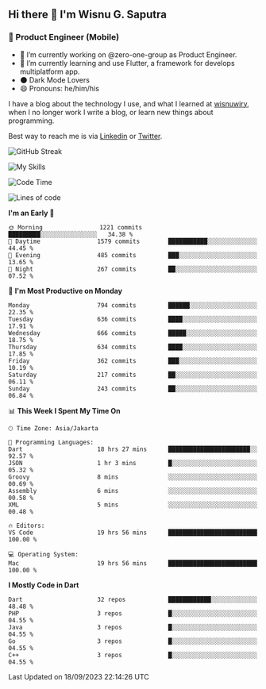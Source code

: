 ## Hi there 👋 I'm Wisnu G. Saputra

### :mobile_phone_off: Product Engineer (Mobile)

- 🔭 I’m currently working on @zero-one-group as Product Engineer.
- 🌱 I’m currently learning and use Flutter, a framework for develops multiplatform app.
- 🌑 Dark Mode Lovers
- 😄 Pronouns: he/him/his

I have a blog about the technology I use, and what I learned at [wisnuwiry](https://wisnuwiry.space/), when I no longer work I write a blog, or learn new things about programming.

Best way to reach me is via [Linkedin](https://www.linkedin.com/in/wisnu-saputra/) or [Twitter](https://twitter.com/wisnuwiry).

![GitHub Streak](https://streak-stats.demolab.com?user=wisnuwiry&theme=dark&hide_border=true)

![My Skills](https://skillicons.dev/icons?i=dart,flutter,kotlin,swift,go,js,css,neovim,git,linux&perline=5)

<!--START_SECTION:waka-->
![Code Time](http://img.shields.io/badge/Code%20Time-752%20hrs%2044%20mins-blue)

![Lines of code](https://img.shields.io/badge/From%20Hello%20World%20I%27ve%20Written-4.7%20million%20lines%20of%20code-blue)

**I'm an Early 🐤** 

```text
🌞 Morning                1221 commits        █████████░░░░░░░░░░░░░░░░   34.38 % 
🌆 Daytime                1579 commits        ███████████░░░░░░░░░░░░░░   44.45 % 
🌃 Evening                485 commits         ███░░░░░░░░░░░░░░░░░░░░░░   13.65 % 
🌙 Night                  267 commits         ██░░░░░░░░░░░░░░░░░░░░░░░   07.52 % 
```
📅 **I'm Most Productive on Monday** 

```text
Monday                   794 commits         ██████░░░░░░░░░░░░░░░░░░░   22.35 % 
Tuesday                  636 commits         ████░░░░░░░░░░░░░░░░░░░░░   17.91 % 
Wednesday                666 commits         █████░░░░░░░░░░░░░░░░░░░░   18.75 % 
Thursday                 634 commits         ████░░░░░░░░░░░░░░░░░░░░░   17.85 % 
Friday                   362 commits         ███░░░░░░░░░░░░░░░░░░░░░░   10.19 % 
Saturday                 217 commits         ██░░░░░░░░░░░░░░░░░░░░░░░   06.11 % 
Sunday                   243 commits         ██░░░░░░░░░░░░░░░░░░░░░░░   06.84 % 
```


📊 **This Week I Spent My Time On** 

```text
🕑︎ Time Zone: Asia/Jakarta

💬 Programming Languages: 
Dart                     18 hrs 27 mins      ███████████████████████░░   92.57 % 
JSON                     1 hr 3 mins         █░░░░░░░░░░░░░░░░░░░░░░░░   05.32 % 
Groovy                   8 mins              ░░░░░░░░░░░░░░░░░░░░░░░░░   00.69 % 
Assembly                 6 mins              ░░░░░░░░░░░░░░░░░░░░░░░░░   00.58 % 
XML                      5 mins              ░░░░░░░░░░░░░░░░░░░░░░░░░   00.48 % 

🔥 Editors: 
VS Code                  19 hrs 56 mins      █████████████████████████   100.00 % 

💻 Operating System: 
Mac                      19 hrs 56 mins      █████████████████████████   100.00 % 
```

**I Mostly Code in Dart** 

```text
Dart                     32 repos            ████████████░░░░░░░░░░░░░   48.48 % 
PHP                      3 repos             █░░░░░░░░░░░░░░░░░░░░░░░░   04.55 % 
Java                     3 repos             █░░░░░░░░░░░░░░░░░░░░░░░░   04.55 % 
Go                       3 repos             █░░░░░░░░░░░░░░░░░░░░░░░░   04.55 % 
C++                      3 repos             █░░░░░░░░░░░░░░░░░░░░░░░░   04.55 % 
```




 Last Updated on 18/09/2023 22:14:26 UTC
<!--END_SECTION:waka-->
